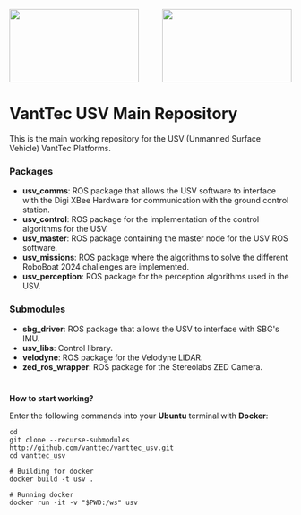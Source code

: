 <p align="right">
  <img src="https://github.com/vanttec/vanttec_usv/blob/feature/humble/docs/LogoWhite.png" width="231" height="131" align="center"/>
  <img src="https://github.com/vanttec/vanttec_usv/blob/feature/humble/docs/LogoWhite.png" width="231" height="131" align="left"/>
</p>

# VantTec USV Main Repository

This is the main working repository for the USV (Unmanned Surface Vehicle) VantTec Platforms.

### Packages
- **usv_comms**: ROS package that allows the USV software to interface with the Digi XBee Hardware for communication with the ground control station.
- **usv_control**: ROS package for the implementation of the control algorithms for the USV.
- **usv_master**: ROS package containing the master node for the USV ROS software.
- **usv_missions**: ROS package where the algorithms to solve the different RoboBoat 2024 challenges are implemented.
- **usv_perception**: ROS package for the perception algorithms used in the USV.
### Submodules
- **sbg_driver**: ROS package that allows the USV to interface with SBG's IMU.
- **usv_libs**: Control library.
- **velodyne**: ROS package for the Velodyne LIDAR.
- **zed_ros_wrapper**: ROS package for the Stereolabs ZED Camera.

#

**How to start working?**

Enter the following commands into your **Ubuntu** terminal with **Docker**:

```Shell
cd
git clone --recurse-submodules http://github.com/vanttec/vanttec_usv.git
cd vanttec_usv

# Building for docker
docker build -t usv .

# Running docker
docker run -it -v "$PWD:/ws" usv
```